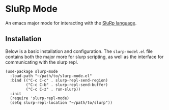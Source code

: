 # SluRp Mode

An emacs major mode for interacting with the [SluRp
language](https://github.com/jaypmorgan/slurp).

## Installation

Below is a basic installation and configuration. The `slurp-model.el` file contains both the major more for slurp scripting, as well as the interface for communicating with the slurp repl.

```emacs-lisp
(use-package slurp-mode
  :load-path "~/path/to/slurp-mode.el"
  :bind (("C-c C-c" . slurp-repl-send-region)
         ("C-c C-b" . slurp-repl-send-buffer)
         ("C-c C-z" . run-slurp))
  :init
  (require 'slurp-repl-mode)
  (setq slurp-repl-location "~/path/to/slurp"))
```
